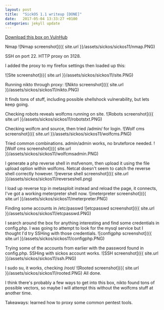 ```yaml
---
layout: post
title:  "SickOS 1.1 writeup [DONE]"
date:   2017-05-04 13:33:27 +0100
categories: jekyll update
---
```


[Download this box on VulnHub](https://www.vulnhub.com/entry/sickos-11,132/)

Nmap
![Nmap screenshot]({{ site.url }}/assets/sickos/sickos11/nmap.PNG)

SSH on port 22.
HTTP proxy on 3128.

I added the proxy to my firefox settings then loaded up this:

![Site screenshot]({{ site.url }}/assets/sickos/sickos11/site.PNG)

Running nikto through proxy:
![Nikto screenshot]({{ site.url }}/assets/sickos/sickos11/nikto.PNG)

It finds tons of stuff, including possible shellshock vulnerability, but lets keep going.

Checking robots reveals wolfcms running on site.
![Robots screenshot]({{ site.url }}/assets/sickos/sickos11/robotstxt.PNG)

Checking wolfcm and source, then tried /admin/ for login.
![Wolf cms screenshot]({{ site.url }}/assets/sickos/sickos11/wolfcms.PNG)

Tried common combinations. admin/admin works, no bruteforce needed.
![Wolf cms screenshot]({{ site.url }}/assets/sickos/sickos11/wolfcmsadmin.PNG)

I generate a php reverse shell in msfvenom, then upload it using the file upload option within wolfcms. Netcat doesn't seem to catch the reverse shell correctly however.
![reverse shell screenshot]({{ site.url }}/assets/sickos/sickos11/reverseshell.png)

I load up reverse tcp in metasploit instead and reload the page, it connects, I've got a working meterpreter shell now.
![meterpreter screenshot]({{ site.url }}/assets/sickos/sickos11/meterpreter.PNG)

Finding some accounts in /etc/passwd
![etcpasswd screenshot]({{ site.url }}/assets/sickos/sickos11/etcpasswd.PNG)

I search around the box for anything interesting and find some credentials in config.php. I was going to attempt to look for the mysql service but I thought I'd try SSHing with those credentials.
![configphp screenshot]({{ site.url }}/assets/sickos/sickos11/configphp.PNG)

Trying some of the accounts from earlier with the password found in config.php. SSHing with sickos account works.
![SSH screenshot]({{ site.url }}/assets/sickos/sickos11/ssh.PNG)

I sudo su, it works, checking /root/
![Rooted screenshot]({{ site.url }}/assets/sickos/sickos11/rooted.PNG)
All done.

I think there's probably a few ways to get into this box, nikto found tons of possible vectors, so maybe I will attempt this without the wolfcms stuff at another time.

Takeaways: learned how to proxy some common pentest tools.


